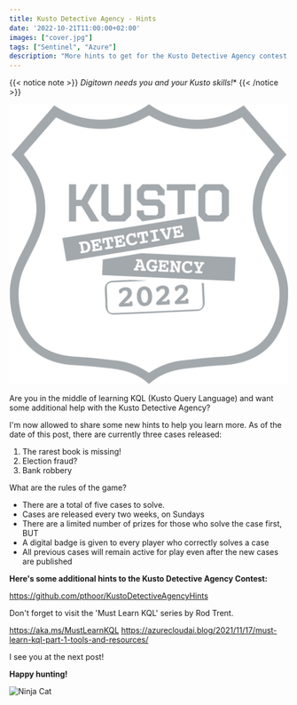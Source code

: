 ```yaml
---
title: Kusto Detective Agency - Hints
date: '2022-10-21T11:00:00+02:00'
images: ["cover.jpg"]
tags: ["Sentinel", "Azure"]
description: "More hints to get for the Kusto Detective Agency contest - things aren’t always what they seem to be in Digitown"
---
```

{{< notice note >}}
*Digitown needs you and your Kusto skills!**
{{< /notice >}}

![](kusto_detective_agency.png)

Are you in the middle of learning KQL (Kusto Query Language) and want some additional help with the Kusto Detective Agency?

I'm now allowed to share some new hints to help you learn more. 
As of the date of this post, there are currently three cases released:
1. The rarest book is missing!
2. Election fraud?
3. Bank robbery

What are the rules of the game?
- There are a total of five cases to solve.
- Cases are released every two weeks, on Sundays
- There are a limited number of prizes for those who solve the case first, BUT
- A digital badge is given to every player who correctly solves a case
- All previous cases will remain active for play even after the new cases are published

**Here's some additional hints to the Kusto Detective Agency Contest:**

https://github.com/pthoor/KustoDetectiveAgencyHints 

Don't forget to visit the 'Must Learn KQL' series by Rod Trent.

https://aka.ms/MustLearnKQL
https://azurecloudai.blog/2021/11/17/must-learn-kql-part-1-tools-and-resources/ 

I see you at the next post!

**Happy hunting!**

![Ninja Cat](/ninja-cat.png)
